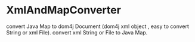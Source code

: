 # XmlAndMapConverter
convert Java Map to dom4j Document (dom4j xml object , easy to convert String or xml File). convert xml String or File to Java Map.
